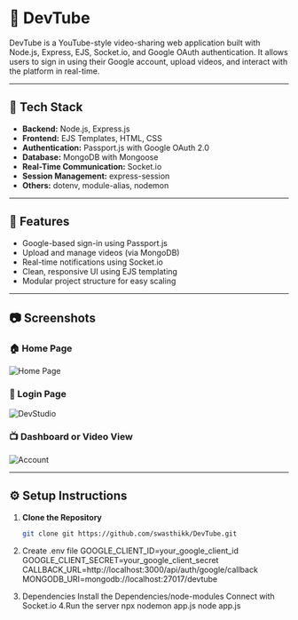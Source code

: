 # 🎥 DevTube

DevTube is a YouTube-style video-sharing web application built with Node.js, Express, EJS, Socket.io, and Google OAuth authentication.
It allows users to sign in using their Google account, upload videos, and interact with the platform in real-time.

---

## 🔧 Tech Stack

- **Backend:** Node.js, Express.js
- **Frontend:** EJS Templates, HTML, CSS
- **Authentication:** Passport.js with Google OAuth 2.0
- **Database:** MongoDB with Mongoose
- **Real-Time Communication:** Socket.io
- **Session Management:** express-session
- **Others:** dotenv, module-alias, nodemon

---

## 🚀 Features

- Google-based sign-in using Passport.js
- Upload and manage videos (via MongoDB)
- Real-time notifications using Socket.io
- Clean, responsive UI using EJS templating
- Modular project structure for easy scaling

---

## 📷 Screenshots


### 🏠 Home Page
![Home Page](https://github.com/user-attachments/assets/48fe4d41-6bc8-4e82-ac1a-a2b9e24bcb51)

### 🔐 Login Page
![DevStudio](https://github.com/user-attachments/assets/f4d736ff-7ec1-4b9d-8283-32049ae260a1)

### 📺 Dashboard or Video View
![Account](https://github.com/user-attachments/assets/c7d40e80-d9ad-4ed6-99c3-c038a07bd831)

---

## ⚙️ Setup Instructions

1. **Clone the Repository**
   ```bash
   git clone git https://github.com/swasthikk/DevTube.git

2. Create .env file
GOOGLE_CLIENT_ID=your_google_client_id
GOOGLE_CLIENT_SECRET=your_google_client_secret
CALLBACK_URL=http://localhost:3000/api/auth/google/callback
MONGODB_URI=mongodb://localhost:27017/devtube

3. Dependencies
   Install the Dependencies/node-modules
   Connect with Socket.io
4.Run the server
npx nodemon app.js
node app.js



